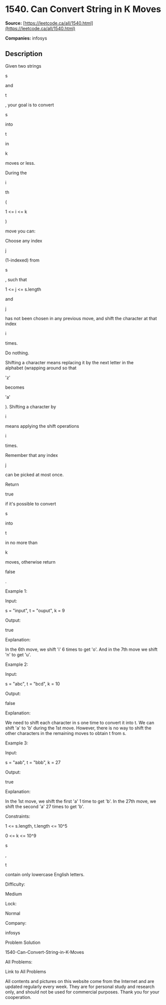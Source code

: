 # 1540. Can Convert String in K Moves

**Source:** [https://leetcode.ca/all/1540.html](https://leetcode.ca/all/1540.html)

**Companies:** infosys

## Description

Given two strings

s

and

t

, your goal is to
            convert

s

into

t

in

k

moves
            or less.

During the

i

th

(

1 <=
                i <= k

)

move you can:

Choose any index

j

(1-indexed) from

s

,
                    such that

1 <= j <= s.length

and

j

has
                    not been chosen in any previous move, and shift the character at that index

i

times.

Do nothing.

Shifting a character means replacing it by the next letter in the alphabet (wrapping
                around so that

'z'

becomes

'a'

). Shifting a
                character by

i

means applying the shift
                operations

i

times.

Remember that any index

j

can be picked at most once.

Return

true

if it's possible to convert

s

into

t

in
                no more than

k

moves, otherwise
                return

false

.

Example 1:

Input:

s = "input", t = "ouput", k = 9

Output:

true

Explanation:

In the 6th move, we shift 'i' 6 times to get 'o'. And in the 7th move we shift 'n' to get 'u'.

Example 2:

Input:

s = "abc", t = "bcd", k = 10

Output:

false

Explanation:

We need to shift each character in s one time to convert it into t. We can shift 'a' to 'b' during the 1st move. However, there is no way to shift the other characters in the remaining moves to obtain t from s.

Example 3:

Input:

s = "aab", t = "bbb", k = 27

Output:

true

Explanation:

In the 1st move, we shift the first 'a' 1 time to get 'b'. In the 27th move, we shift the second 'a' 27 times to get 'b'.

Constraints:

1 <= s.length, t.length <= 10^5

0 <= k <= 10^9

s

,

t

contain only lowercase English letters.

Difficulty:

Medium

Lock:

Normal

Company:

infosys

Problem Solution

1540-Can-Convert-String-in-K-Moves

All Problems:

Link to All Problems

All contents and pictures on this website come from the Internet and are updated regularly every week. They are for personal study and research only, and should not be used for commercial purposes. Thank you for your cooperation.

